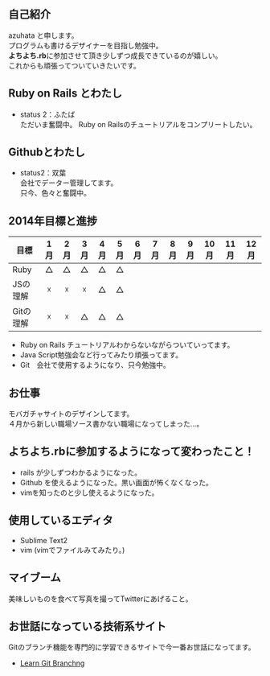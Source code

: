 ## 自己紹介

azuhata と申します。  
プログラムも書けるデザイナーを目指し勉強中。  
**よちよち.rb**に参加させて頂き少しずつ成長できているのが嬉しい。   
これからも頑張ってついていきたいです。  

## Ruby on Rails とわたし

- status 2：ふたば   
ただいま奮闘中。 
Ruby on Railsのチュートリアルをコンプリートしたい。  

## Githubとわたし

- status2：双葉    
会社でデーター管理してます。   
只今、色々と奮闘中。   

## 2014年目標と進捗

| 目標 | 1月 | 2月 | 3月 | 4月 | 5月 | 6月 | 7月 | 8月 | 9月 | 10月 | 11月 | 12月 |
| ---- |:---:|:---:|:---:|:---:|:---:|:---:|:---:|:---:|:---:|:---:|:---:|:---:|
|Ruby|△|△|△|△|△||||||||
|JSの理解|☓|☓|☓|△|△||||||||
|Gitの理解|☓|☓|△|△|△||||||||  

- Ruby on Rails チュートリアルわからないながらついていってます。  
- Java Script勉強会など行ってみたり頑張ってます。  
- Git　会社で使用するようになり、只今勉強中。      

## お仕事

モバガチャサイトのデザインしてます。   
４月から新しい職場ソース書かない職場になってしまった…。 

## よちよち.rbに参加するようになって変わったこと！

- rails が少しずつわかるようになった。  
- Github を使えるようになった。黒い画面が怖くなくなった。    
- vimを知ったのと少し使えるようになった。  

## 使用しているエディタ

- Sublime Text2  
- vim (vimでファイルみてみたり。)  

## マイブーム

美味しいものを食べて写真を撮ってTwitterにあげること。  

## お世話になっている技術系サイト

 Gitのブランチ機能を専門的に学習できるサイトで今一番お世話になってます。  
- [Learn Git Branchng](http://k.swd.cc/learnGitBranching-ja/)


